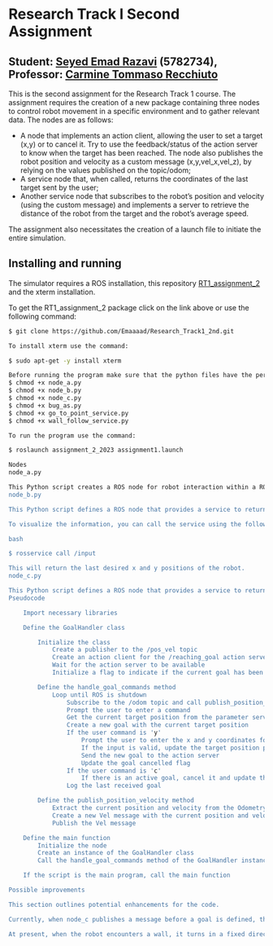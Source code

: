 Research Track I Second Assignment
=================================

Student: [Seyed Emad Razavi](https://github.com/Emaaaad) (5782734), Professor: [Carmine Tommaso Recchiuto](https://github.com/CarmineD8)
------------------------------------------------------------------------------------------------------------------------------------------

This is the second assignment for the Research Track 1 course. The assignment requires the creation of a new package containing three nodes to control robot movement in a specific environment and to gather relevant data. The nodes are as follows:

- A node that implements an action client, allowing the user to set a target (x,y) or to cancel it.
Try to use the feedback/status of the action server to know when the target has been reached.
The node also publishes the robot position and velocity as a custom message (x,y,vel_x,vel_z), by relying on the values published on the topic/odom;
- A service node that, when called, returns the coordinates of the last target sent by the user;
- Another service node that subscribes to the robot’s position and velocity (using the custom message) and implements a server to retrieve the distance of the robot from the target and the robot’s average speed.

The assignment also necessitates the creation of a launch file to initiate the entire simulation.


Installing and running
----------------------

The simulator requires a ROS installation, this repository [RT1_assignment_2](https://github.com/Emaaaad/Research_Track1_2nd.git) and the xterm installation.

To get the RT1_assignment_2 package click on the link above or use the following command:

```bash
$ git clone https://github.com/Emaaaad/Research_Track1_2nd.git

To install xterm use the command:

$ sudo apt-get -y install xterm

Before running the program make sure that the python files have the permission to be executed. To do so use the following commands inside the scripts folder:
$ chmod +x node_a.py
$ chmod +x node_b.py
$ chmod +x node_c.py
$ chmod +x bug_as.py
$ chmod +x go_to_point_service.py
$ chmod +x wall_follow_service.py 

To run the program use the command:

$ roslaunch assignment_2_2023 assignment1.launch

Nodes
node_a.py

This Python script creates a ROS node for robot interaction within a ROS environment. It enables the user to assign new targets (by inputting 'y') or abort (by inputting 'c') the existing target for the robot, while also broadcasting the robot's current location and speed.
node_b.py

This Python script defines a ROS node that provides a service to return the last desired position of a robot. It provides a service named 'input' that returns the target positions when called.

To visualize the information, you can call the service using the following command in a new terminal:

bash

$ rosservice call /input

This will return the last desired x and y positions of the robot.
node_c.py

This Python script defines a ROS node that provides a service to return the average velocity and the distance between the current and desired positions of a robot. It subscribes to the /pos_vel topic to update these values and provides a service named 'info_service' that returns these values.
Pseudocode

    Import necessary libraries

    Define the GoalHandler class

        Initialize the class
            Create a publisher to the /pos_vel topic
            Create an action client for the /reaching_goal action server
            Wait for the action server to be available
            Initialize a flag to indicate if the current goal has been cancelled

        Define the handle_goal_commands method
            Loop until ROS is shutdown
                Subscribe to the /odom topic and call publish_position_velocity method when a message is received
                Prompt the user to enter a command
                Get the current target position from the parameter server
                Create a new goal with the current target position
                If the user command is 'y'
                    Prompt the user to enter the x and y coordinates for the new goal
                    If the input is valid, update the target position parameters and the goal
                    Send the new goal to the action server
                    Update the goal cancelled flag
                If the user command is 'c'
                    If there is an active goal, cancel it and update the goal cancelled flag
                Log the last received goal

        Define the publish_position_velocity method
            Extract the current position and velocity from the Odometry message
            Create a new Vel message with the current position and velocity
            Publish the Vel message

    Define the main function
        Initialize the node
        Create an instance of the GoalHandler class
        Call the handle_goal_commands method of the GoalHandler instance

    If the script is the main program, call the main function

Possible improvements

This section outlines potential enhancements for the code.

Currently, when node_c publishes a message before a goal is defined, the distance slightly increases over time. To address this, a threshold could be introduced to ignore minor changes.

At present, when the robot encounters a wall, it turns in a fixed direction, not necessarily towards the shortest path. An improvement could be to modify the algorithm so that the robot calculates the optimal direction to turn.
